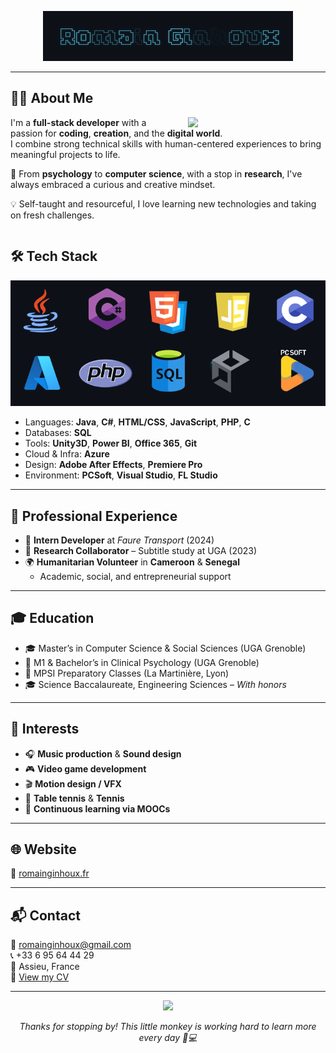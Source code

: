 <p align="center">
  <img src="romainginhoux.gif" width="400"/>
</p>

---

## 👨‍💻 About Me

<img align="right" src="accueil.gif" width="220" style="margin-left: 20px;"/>

I'm a **full-stack developer** with a passion for **coding**, **creation**, and the **digital world**.  
I combine strong technical skills with human-centered experiences to bring meaningful projects to life.

🧠 From **psychology** to **computer science**, with a stop in **research**, I've always embraced a curious and creative mindset.

💡 Self-taught and resourceful, I love learning new technologies and taking on fresh challenges.

<div style="clear: both;"></div>


## 🛠️ Tech Stack

<p align="center">
  <img src="technos.gif" width="600"/>
</p>

- Languages: **Java**, **C#**, **HTML/CSS**, **JavaScript**, **PHP**, **C**
- Databases: **SQL**
- Tools: **Unity3D**, **Power BI**, **Office 365**, **Git**
- Cloud & Infra: **Azure**
- Design: **Adobe After Effects**, **Premiere Pro**
- Environment: **PCSoft**, **Visual Studio**, **FL Studio**

---

## 🧪 Professional Experience

- 💼 **Intern Developer** at *Faure Transport* (2024)
- 🧠 **Research Collaborator** – Subtitle study at UGA (2023)
- 🌍 **Humanitarian Volunteer** in **Cameroon** & **Senegal**
  - Academic, social, and entrepreneurial support

---

## 🎓 Education

- 🎓 Master’s in Computer Science & Social Sciences (UGA Grenoble)
- 🧠 M1 & Bachelor’s in Clinical Psychology (UGA Grenoble)
- 📐 MPSI Preparatory Classes (La Martinière, Lyon)
- 🎓 Science Baccalaureate, Engineering Sciences – *With honors*

---

## 🎨 Interests

- 🎧 **Music production** & **Sound design**
- 🎮 **Video game development**
- 🎬 **Motion design / VFX**
- 🏓 **Table tennis** & **Tennis**
- 🌱 **Continuous learning via MOOCs**

---

## 🌐 Website

🔗 [romainginhoux.fr](https://www.romainginhoux.fr)

---

## 📬 Contact

📧 [romainginhoux@gmail.com](mailto:romainginhoux@gmail.com)  
📞 +33 6 95 64 44 29  
📍 Assieu, France  
📄 [View my CV](./CV.pdf)

---

<p align="center">
  <img src="monkey.gif" width="200" />
</p>
<p align="center"><i>Thanks for stopping by! This little monkey is working hard to learn more every day 🐒💻</i></p>
